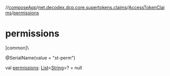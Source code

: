 //[composeApp](../../../index.md)/[net.decodex.dcp.core.supertokens.claims](../index.md)/[AccessTokenClaims](index.md)/[permissions](permissions.md)

# permissions

[common]\

@SerialName(value = &quot;st-perm&quot;)

val [permissions](permissions.md): [List](https://kotlinlang.org/api/latest/jvm/stdlib/kotlin.collections/-list/index.html)&lt;[String](https://kotlinlang.org/api/latest/jvm/stdlib/kotlin/-string/index.html)&gt;? = null
